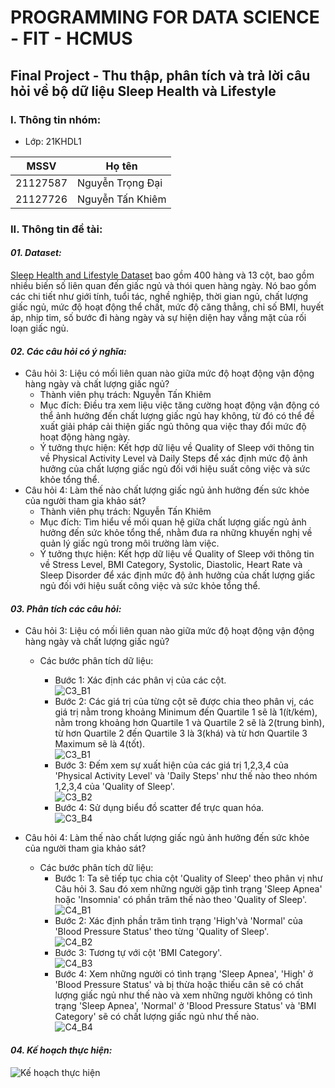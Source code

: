 # PROGRAMMING FOR DATA SCIENCE - FIT - HCMUS

## Final Project - Thu thập, phân tích và trả lời câu hỏi về bộ dữ liệu Sleep Health và Lifestyle

### I. Thông tin nhóm:

- Lớp: 21KHDL1

| MSSV     | Họ tên           |
| -------- | ---------------- |
| 21127587 | Nguyễn Trọng Đại |
| 21127726 | Nguyễn Tấn Khiêm |

### II. Thông tin đề tài:

#### **_01. Dataset:_**

[Sleep Health and Lifestyle Dataset](https://www.kaggle.com/datasets/uom190346a/sleep-health-and-lifestyle-dataset) bao gồm 400 hàng và 13 cột, bao gồm nhiều biến số liên quan đến giấc ngủ và thói quen hàng ngày. Nó bao gồm các chi tiết như giới tính, tuổi tác, nghề nghiệp, thời gian ngủ, chất lượng giấc ngủ, mức độ hoạt động thể chất, mức độ căng thẳng, chỉ số BMI, huyết áp, nhịp tim, số bước đi hàng ngày và sự hiện diện hay vắng mặt của rối loạn giấc ngủ.

#### **_02. Các câu hỏi có ý nghĩa:_**

- Câu hỏi 3: Liệu có mối liên quan nào giữa mức độ hoạt động vận động hàng ngày và chất lượng giấc ngủ?
  - Thành viên phụ trách: Nguyễn Tấn Khiêm
  - Mục đích: Điều tra xem liệu việc tăng cường hoạt động vận động có thể ảnh hưởng đến chất lượng giấc ngủ hay không, từ đó có thể đề xuất giải pháp cải thiện giấc ngủ thông qua việc thay đổi mức độ hoạt động hàng ngày.
  - Ý tưởng thực hiện: Kết hợp dữ liệu về Quality of Sleep với thông tin về Physical Activity Level và Daily Steps để xác định mức độ ảnh hưởng của chất lượng giấc ngủ đối với hiệu suất công việc và sức khỏe tổng thể.
- Câu hỏi 4: Làm thế nào chất lượng giấc ngủ ảnh hưởng đến sức khỏe của người tham gia khảo sát?
  - Thành viên phụ trách: Nguyễn Tấn Khiêm
  - Mục đích: Tìm hiểu về mối quan hệ giữa chất lượng giấc ngủ ảnh hưởng đến sức khỏe tổng thể, nhằm đưa ra những khuyến nghị về quản lý giấc ngủ trong môi trường làm việc.
  - Ý tưởng thực hiện: Kết hợp dữ liệu về Quality of Sleep với thông tin về Stress Level, BMI Category, Systolic, Diastolic, Heart Rate và Sleep Disorder để xác định mức độ ảnh hưởng của chất lượng giấc ngủ đối với hiệu suất công việc và sức khỏe tổng thể.

#### **_03. Phân tích các câu hỏi:_**

- Câu hỏi 3: Liệu có mối liên quan nào giữa mức độ hoạt động vận động hàng ngày và chất lượng giấc ngủ?

  - Các bước phân tích dữ liệu:

    - Bước 1: Xác định các phân vị của các cột. <br>
![C3_B1](./Images/Cau3_B1.png)
    - Bước 2: Các giá trị của từng cột sẽ được chia theo phân vị, các giá trị nằm trong khoảng Minimum đến Quartile 1 sẽ là 1(ít/kém), nằm trong khoảng hơn Quartile 1 và Quartile 2 sẽ là 2(trung bình), từ hơn Quartile 2 đến Quartile 3 là 3(khá) và từ hơn Quartile 3 Maximum sẽ là 4(tốt). <br>
![C3_B1](./Images/Cau3_B2.png)
    - Bước 3: Đếm xem sự xuất hiện của các giá trị 1,2,3,4 của 'Physical Activity Level' và 'Daily Steps' như thế nào theo nhóm 1,2,3,4 của 'Quality of Sleep'.<br>
![C3_B2](./Images/Cau3_B3.png)
    - Bước 4: Sử dụng biểu đồ scatter để trực quan hóa.<br>
![C3_B4](./Images/Cau3_B4.png)

- Câu hỏi 4: Làm thế nào chất lượng giấc ngủ ảnh hưởng đến sức khỏe của người tham gia khảo sát?
  - Các bước phân tích dữ liệu:
    - Bước 1: Ta sẽ tiếp tục chia cột 'Quality of Sleep' theo phân vị như Câu hỏi 3. Sau đó xem những người gặp tình trạng 'Sleep Apnea' hoặc 'Insomnia' có phần trăm thế nào theo 'Quality of Sleep'. <br>
![C4_B1](./Images/Cau4_B1.png)
    - Bước 2: Xác định phần trăm tình trạng 'High'và 'Normal' của 'Blood Pressure Status' theo từng 'Quality of Sleep'.<br>
![C4_B2](./Images/Cau4_B2.png)
    - Bước 3: Tương tự với cột 'BMI Category'.<br>
![C4_B3](./Images/Cau4_B3.png)
    - Bước 4: Xem những người có tình trạng 'Sleep Apnea', 'High' ở 'Blood Pressure Status' và bị thừa hoặc thiếu cân sẽ có chất lượng giấc ngủ như thế nào và xem những người không có tình trạng 'Sleep Apnea', 'Normal' ở 'Blood Pressure Status' và 'BMI Category' sẽ có chất lượng giấc ngủ như thế nào.<br>
![C4_B4](./Images/Cau4_B4.png)

#### **_04. Kế hoạch thực hiện:_**

![Kế hoạch thực hiện](./planning.png)
